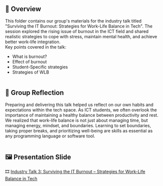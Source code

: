 ## 📌 Overview  
This folder contains our group's materials for the industry talk titled "Surviving the IT Burnout: Strategies for Work-Life Balance in Tech". The session explored the rising issue of burnout in the ICT field and shared realistic strategies to cope with stress, maintain mental health, and achieve better work-life integration.
<br>
Key points covered in the talk:
- What is burnout?
- Effect of burnout
- Student-Specific strategies
- Strategies of WLB
<br><br>
## 🧠 Group Reflection
Preparing and delivering this talk helped us reflect on our own habits and expectations within the tech space. As ICT students, we often overlook the importance of maintaining a healthy balance between productivity and rest.
We realized that work-life balance is not just about managing time, but managing energy, mindset, and boundaries. Learning to set boundaries, taking proper breaks, and prioritizing well-being are skills as essential as any programming language or software tool.
<br><br>
## 🖼️ Presentation Slide  
🎞️ [Industry Talk 3: Surviving the IT Burnout – Strategies for Work-Life Balance in Tech](/.Industry_Talk_3.pdf)
